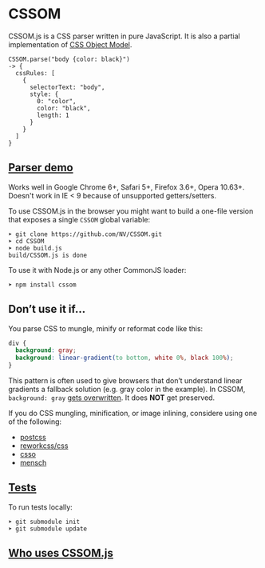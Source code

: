 # CSSOM

CSSOM.js is a CSS parser written in pure JavaScript. It is also a partial implementation of [CSS Object Model](http://dev.w3.org/csswg/cssom/). 

    CSSOM.parse("body {color: black}")
    -> {
      cssRules: [
        {
          selectorText: "body",
          style: {
            0: "color",
            color: "black",
            length: 1
          }
        }
      ]
    }


## [Parser demo](http://nv.github.io/CSSOM/docs/parse.html)

Works well in Google Chrome 6+, Safari 5+, Firefox 3.6+, Opera 10.63+.
Doesn't work in IE < 9 because of unsupported getters/setters.

To use CSSOM.js in the browser you might want to build a one-file version that exposes a single `CSSOM` global variable:

    ➤ git clone https://github.com/NV/CSSOM.git
    ➤ cd CSSOM
    ➤ node build.js
    build/CSSOM.js is done

To use it with Node.js or any other CommonJS loader:

    ➤ npm install cssom

## Don’t use it if...

You parse CSS to mungle, minify or reformat code like this:

```css
div {
  background: gray;
  background: linear-gradient(to bottom, white 0%, black 100%);
}
```

This pattern is often used to give browsers that don’t understand linear gradients a fallback solution (e.g. gray color in the example).
In CSSOM, `background: gray` [gets overwritten](http://nv.github.io/CSSOM/docs/parse.html#css=div%20%7B%0A%20%20%20%20%20%20background%3A%20gray%3B%0A%20%20%20%20background%3A%20linear-gradient(to%20bottom%2C%20white%200%25%2C%20black%20100%25)%3B%0A%7D).
It does **NOT** get preserved.

If you do CSS mungling, minification, or image inlining, considere using one of the following:

  * [postcss](https://github.com/postcss/postcss)
  * [reworkcss/css](https://github.com/reworkcss/css)
  * [csso](https://github.com/css/csso)
  * [mensch](https://github.com/brettstimmerman/mensch)


## [Tests](http://nv.github.com/CSSOM/spec/)

To run tests locally:

    ➤ git submodule init
    ➤ git submodule update


## [Who uses CSSOM.js](https://github.com/NV/CSSOM/wiki/Who-uses-CSSOM.js)
